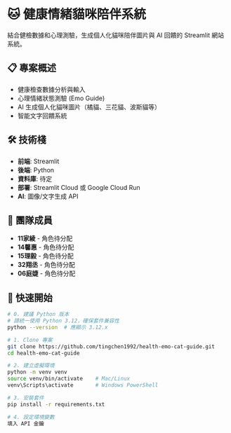 # 🐱 健康情緒貓咪陪伴系統

結合健檢數據和心理測驗，生成個人化貓咪陪伴圖片與 AI 回饋的 Streamlit 網站系統。

## 📋 專案概述
- 健康檢查數據分析與輸入
- 心理情緒狀態測驗 (Emo Guide)
- AI 生成個人化貓咪圖片（橘貓、三花貓、波斯貓等）
- 智能文字回饋系統

## 🛠 技術棧
- **前端**: Streamlit
- **後端**: Python
- **資料庫**: 待定
- **部署**: Streamlit Cloud 或 Google Cloud Run
- **AI**: 圖像/文字生成 API

## 👥 團隊成員
- **11家綾** - 角色待分配  
- **14馨惠** - 角色待分配
- **15理毅** - 角色待分配
- **32翔丞** - 角色待分配
- **06庭婕** - 角色待分配

## 🚀 快速開始
```bash
# 0. 建議 Python 版本
# 請統一使用 Python 3.12，確保套件兼容性
python --version  # 應顯示 3.12.x

# 1. Clone 專案
git clone https://github.com/tingchen1992/health-emo-cat-guide.git
cd health-emo-cat-guide

# 2. 建立虛擬環境
python -m venv venv
source venv/bin/activate    # Mac/Linux
venv\Scripts\activate       # Windows PowerShell

# 3. 安裝套件
pip install -r requirements.txt

# 4. 設定環境變數
填入 API 金鑰
```
